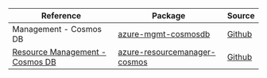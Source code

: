 | Reference | Package | Source |
|---|---|---|
|Management - Cosmos DB|[azure-mgmt-cosmosdb](https://repo1.maven.org/maven2/com/microsoft/azure/azure-mgmt-cosmosdb)|[Github](https://github.com/Azure/azure-sdk-for-java)|
|[Resource Management - Cosmos DB](resourcemanager-cosmos-readme.md)|[azure-resourcemanager-cosmos](https://repo1.maven.org/maven2/com/azure/resourcemanager/azure-resourcemanager-cosmos)|[Github](https://github.com/Azure/azure-sdk-for-java/blob/main/sdk/resourcemanager/azure-resourcemanager-cosmos)|
